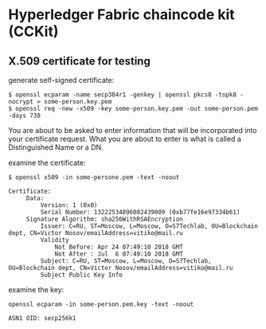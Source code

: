 # Hyperledger Fabric chaincode kit (CCKit)

## X.509 certificate for testing

generate self-signed certificate:

```
$ openssl ecparam -name secp384r1 -genkey | openssl pkcs8 -topk8 -nocrypt > some-person.key.pem
$ openssl req -new -x509 -key some-person.key.pem -out some-person.pem -days 730
```

You are about to be asked to enter information that will be incorporated into your certificate request.
What you are about to enter is what is called a Distinguished Name or a DN.



examine the certificate:

`$ openssl x509 -in some-persone.pem -text -noout`


````
Certificate:
     Data:
         Version: 1 (0x0)
         Serial Number: 13222534896082439009 (0xb77fe16e97334b61)
     Signature Algorithm: sha256WithRSAEncryption
         Issuer: C=RU, ST=Moscow, L=Moscow, O=S7Techlab, OU=Blockchain dept, CN=Victor Nosov/emailAddress=vitiko@mail.ru
         Validity
             Not Before: Apr 24 07:49:10 2018 GMT
             Not After : Jul  6 07:49:10 2018 GMT
         Subject: C=RU, ST=Moscow, L=Moscow, O=S7Techlab, OU=Blockchain dept, CN=Victor Nosov/emailAddress=vitiko@mail.ru
         Subject Public Key Info
````


examine the key:

`openssl ecparam -in some-person.pem.key -text -noout`


````
ASN1 OID: secp256k1

````